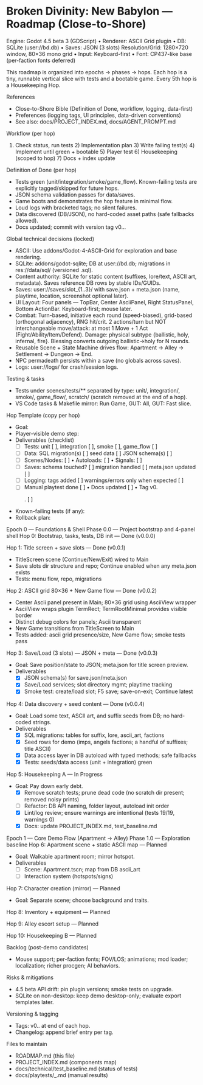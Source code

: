 # Broken Divinity: New Babylon — Roadmap (Close-to-Shore)

Engine: Godot 4.5 beta 3 (GDScript)  •  Renderer: ASCII Grid plugin  •  DB: SQLite (user://bd.db)  •  Saves: JSON (3 slots)
Resolution/Grid: 1280×720 window, 80×36 mono grid  •  Input: Keyboard-first  •  Font: CP437-like base (per-faction fonts deferred)

This roadmap is organized into epochs → phases → hops. Each hop is a tiny, runnable vertical slice with tests and a bootable game. Every 5th hop is a Housekeeping Hop.

References
- Close-to-Shore Bible (Definition of Done, workflow, logging, data-first)
- Preferences (logging tags, UI principles, data-driven conventions)
- See also: docs/PROJECT_INDEX.md, docs/AGENT_PROMPT.md

Workflow (per hop)
1) Check status, run tests  2) Implementation plan  3) Write failing test(s)  4) Implement until green + bootable  5) Player test  6) Housekeeping (scoped to hop)  7) Docs + index update

Definition of Done (per hop)
- Tests green (unit/integration/smoke/game_flow). Known-failing tests are explicitly tagged/skipped for future hops.
- JSON schema validation passes for data/saves.
- Game boots and demonstrates the hop feature in minimal flow.
- Loud logs with bracketed tags; no silent failures.
- Data discovered (DB/JSON), no hard-coded asset paths (safe fallbacks allowed).
- Docs updated; commit with version tag v0.<phase>.<hop>.

Global technical decisions (locked)
- ASCII: Use addons/Godot-4-ASCII-Grid for exploration and base rendering.
- SQLite: addons/godot-sqlite; DB at user://bd.db; migrations in res://data/sql/ (versioned .sql).
- Content authority: SQLite for static content (suffixes, lore/text, ASCII art, metadata). Saves reference DB rows by stable IDs/GUIDs.
- Saves: user://saves/slot_{1..3}/ with save.json + meta.json (name, playtime, location, screenshot optional later).
- UI Layout: Four panels — TopBar, Center AsciiPanel, Right StatusPanel, Bottom ActionBar. Keyboard-first; mouse later.
- Combat: Turn-based, initiative each round (speed-biased), grid-based (orthogonal adjacency), RNG hit/crit. 2 actions/turn but NOT interchangeable move/attack: at most 1 Move + 1 Act (Fight/Ability/Item/Defend). Damage: physical subtype {ballistic, holy, infernal, fire}. Blessing converts outgoing ballistic→holy for N rounds.
- Reusable Scene + State Machine drives flow: Apartment → Alley → Settlement → Dungeon → End.
- NPC permadeath persists within a save (no globals across saves).
- Logs: user://logs/ for crash/session logs.

Testing & tasks
- Tests under scenes/tests/** separated by type: unit/, integration/, smoke/, game_flow/, scratch/ (scratch removed at the end of a hop).
- VS Code tasks & Makefile mirror: Run Game, GUT: All, GUT: Fast slice.

Hop Template (copy per hop)
- Goal:
- Player-visible demo step:
- Deliverables (checklist)
  - [ ] Tests: unit [ ], integration [ ], smoke [ ], game_flow [ ]
  - [ ] Data: SQL migration(s) [ ] seed data [ ] JSON schema(s) [ ]
  - [ ] Scenes/Nodes: [ ]  • Autoloads: [ ]  • Signals: [ ]
  - [ ] Saves: schema touched? [ ] migration handled [ ] meta.json updated [ ]
  - [ ] Logging: tags added [ ] warnings/errors only when expected [ ]
  - [ ] Manual playtest done [ ]  • Docs updated [ ]  • Tag v0.<p>.<h> [ ]
- Known-failing tests (if any):
- Rollback plan:

Epoch 0 — Foundations & Shell
Phase 0.0 — Project bootstrap and 4-panel shell
Hop 0: Bootstrap, tasks, tests, DB init — Done (v0.0.0)

Hop 1: Title screen + save slots — Done (v0.0.1)
- TitleScreen scene (Continue/New/Exit) wired to Main
- Save slots dir structure and repo; Continue enabled when any meta.json exists
- Tests: menu flow, repo, migrations

Hop 2: ASCII grid 80×36 + New Game flow — Done (v0.0.2)
- Center Ascii panel present in Main; 80×36 grid using AsciiView wrapper
- AsciiView wraps plugin TermRect; TermRootMinimal provides visible border
- Distinct debug colors for panels; Ascii transparent
- New Game transitions from TitleScreen to Main
- Tests added: ascii grid presence/size, New Game flow; smoke tests pass

Hop 3: Save/Load (3 slots) — JSON + meta — Done (v0.0.3)
- Goal: Save position/state to JSON; meta.json for title screen preview.
- Deliverables
  - [x] JSON schema(s) for save.json/meta.json
  - [x] Save/Load services; slot directory mgmt; playtime tracking
  - [x] Smoke test: create/load slot; F5 save; save-on-exit; Continue latest

Hop 4: Data discovery + seed content — Done (v0.0.4)
- Goal: Load some text, ASCII art, and suffix seeds from DB; no hard-coded strings.
- Deliverables
  - [x] SQL migrations: tables for suffix, lore, ascii_art, factions
  - [x] Seed rows for demo (imps, angels factions; a handful of suffixes; title ASCII)
  - [x] Data access layer in DB autoload with typed methods; safe fallbacks
  - [x] Tests: seeds/data access (unit + integration) green

Hop 5: Housekeeping A — In Progress
- Goal: Pay down early debt.
  - [x] Remove scratch tests; prune dead code (no scratch dir present; removed noisy prints)
  - [ ] Refactor: DB API naming, folder layout, autoload init order
  - [x] Lint/log review; ensure warnings are intentional (tests 19/19, warnings 0)
  - [x] Docs: update PROJECT_INDEX.md, test_baseline.md

Epoch 1 — Core Demo Flow (Apartment → Alley)
Phase 1.0 — Exploration baseline
Hop 6: Apartment scene + static ASCII map — Planned
- Goal: Walkable apartment room; mirror hotspot.
- Deliverables
  - [ ] Scene: Apartment.tscn; map from DB ascii_art
  - [ ] Interaction system (hotspots/signs)

Hop 7: Character creation (mirror) — Planned
- Goal: Separate scene; choose background and traits.

Hop 8: Inventory + equipment — Planned

Hop 9: Alley escort setup — Planned

Hop 10: Housekeeping B — Planned

Backlog (post-demo candidates)
- Mouse support; per-faction fonts; FOV/LOS; animations; mod loader; localization; richer procgen; AI behaviors.

Risks & mitigations
- 4.5 beta API drift: pin plugin versions; smoke tests on upgrade.
- SQLite on non-desktop: keep demo desktop-only; evaluate export templates later.

Versioning & tagging
- Tags: v0.<phase>.<hop> at end of each hop.
- Changelog: append brief entry per tag.

Files to maintain
- ROADMAP.md (this file)
- PROJECT_INDEX.md (components map)
- docs/technical/test_baseline.md (status of tests)
- docs/playtests/<date>_<hop>.md (manual results)

